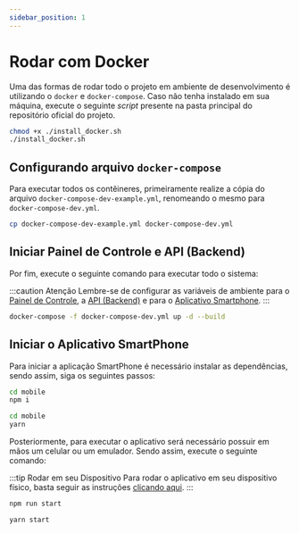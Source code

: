 ```yaml
---
sidebar_position: 1
---
```


# Rodar com Docker

Uma das formas de rodar todo o projeto em ambiente de desenvolvimento é utilizando o `docker` e `docker-compose`. Caso não tenha instalado em sua máquina, execute o seguinte _script_ presente na pasta principal do repositório oficial do projeto.

```bash title="install_docker.sh"
chmod +x ./install_docker.sh
./install_docker.sh
```

## Configurando arquivo `docker-compose`

Para executar todos os contêineres, primeiramente realize a cópia do arquivo `docker-compose-dev-example.yml`, renomeando o mesmo para `docker-compose-dev.yml`.

```bash
cp docker-compose-dev-example.yml docker-compose-dev.yml
```

## Iniciar Painel de Controle e API (Backend)

Por fim, execute o seguinte comando para executar todo o sistema:

:::caution Atenção
Lembre-se de configurar as variáveis de ambiente para o [Painel de Controle](../environment_variables/frontend.md), a [API (Backend)](../environment_variables/backend.md) e para o [Aplicativo Smartphone](./../environment_variables/mobile.md).
:::

```bash
docker-compose -f docker-compose-dev.yml up -d --build
```

## Iniciar o Aplicativo SmartPhone

Para iniciar a aplicação SmartPhone é necessário instalar as dependências, sendo assim, siga os seguintes passos:

```bash title="npm"
cd mobile
npm i
```

```bash title="yarn"
cd mobile
yarn
```

Posteriormente, para executar o aplicativo será necessário possuir em mãos um celular ou um emulador. Sendo assim, execute o seguinte comando:

:::tip Rodar em seu Dispositivo
Para rodar o aplicativo em seu dispositivo físico, basta seguir as instruções [clicando aqui](https://docs.expo.dev/guides/testing-on-devices/).
:::

```bash title="npm"
npm run start
```

```bash title="yarn"
yarn start
```
